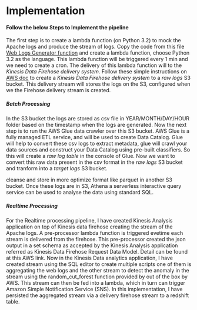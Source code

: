 # Implementation

#### Follow the below Steps to Implement the pipeline ####


The first step is to create a lambda function (on Python 3.2) to mock the Apache logs and produce the stream of logs. Copy the code from this file [Web Logs Generator function](https://github.com/PuneetBabbar/bigdataserverless/blob/master/web_log_gen_func.py) and create a lambda function, choose Python 3.2 as the language. This lambda function will be triggered every 1 min and we need to create a cron. The delivery of this lambda function will to the _Kinesis Data Firehose delivery system_. Follow these simple instructions on [AWS doc](https://docs.aws.amazon.com/ses/latest/DeveloperGuide/event-publishing-kinesis-analytics-firehose-stream.html) to create a _Kinesis Data Firehose delivery system_ to a _raw logs_ S3 bucket. This delivery stream will stores the logs on the S3, configured when we the Firehose delivery stream is created.  

##### Batch Processing #####
In the S3 bucket the logs are stored as csv file in YEAR/MONTH/DAY/HOUR folder based on the timestamp when the logs are generated. Now the next step is to run the AWS Glue data crawler over this S3 bucket. AWS Glue is a fully managed ETL service, and will be used to create Data Catalog. Glue will help to convert these csv logs to extract metadata, glue will crawl your data sources and construct your Data Catalog using pre-built classifiers. So this will create a _raw log table_ in the console of Glue. Now we want to convert this raw data present in the csv format in the _raw logs_ S3 bucket and tranform into a _target logs_ S3 bucket.  

cleanse and store in more optimize format like parquet in another S3 bucket. Once these logs are in S3, Athena a serverless interactive query service can be used to analyse the data using standard SQL.  

##### Realtime Processing #####
For the Realtime processing pipeline, I have created Kinesis Analysis application on top of Kinesis data firehose creating the stream of the Apache logs. A pre-processor lambda function is triggered evetime each stream is delivered from the firehose. This pre-processor created the json output in a set schema as accepted by the Kinesis Analysis application referred as Kinesis Data Firehose Request Data Model. Detail can be found at this AWS link. Now in the Kinesis Data analytics application, I have created stream using the SQL editor to create multiple scripts one of them is aggregating the web logs and the other stream to detect the anomaly in the stream using the random_cut_forest function provided by out of the box by AWS. This stream can then be fed into a lambda, which in turn can trigger Amazon Simple Notification Service (SNS). In this implementation, I have persisted the aggregated stream via a delivery firehose stream to a redshift table.
